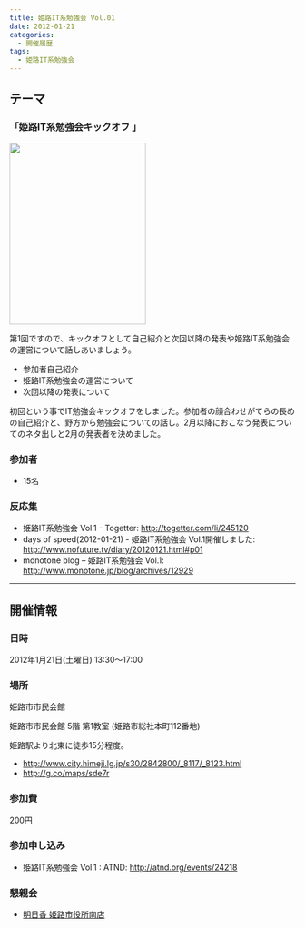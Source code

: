 ```yaml
---
title: 姫路IT系勉強会 Vol.01
date: 2012-01-21
categories:
  - 開催履歴
tags:
  - 姫路IT系勉強会
---
```


テーマ
------

### **「姫路IT系勉強会キックオフ 」**

<img src="https://sites.google.com/site/himejiitstudy/_/rsrc/1359603016737/history/20120121/IMAG0192.jpg" width="240" height="320" />

第1回ですので、キックオフとして自己紹介と次回以降の発表や姫路IT系勉強会の運営について話しあいましょう。

- 参加者自己紹介
- 姫路IT系勉強会の運営について
- 次回以降の発表について

初回という事でIT勉強会キックオフをしました。参加者の顔合わせがてらの長めの自己紹介と、野方から勉強会についての話し。2月以降におこなう発表についてのネタ出しと2月の発表者を決めました。

### 参加者

- 15名

### 反応集

- 姫路IT系勉強会 Vol.1 - Togetter: <http://togetter.com/li/245120>
- days of speed(2012-01-21) - 姫路IT系勉強会 Vol.1開催しました: <http://www.nofuture.tv/diary/20120121.html#p01>
- monotone blog – 姫路IT系勉強会 Vol.1: <http://www.monotone.jp/blog/archives/12929>

------------------------------------------------------------------------

開催情報
--------

### 日時

2012年1月21日(土曜日) 13:30～17:00

### 場所

姫路市市民会館

姫路市市民会館 5階 第1教室 (姫路市総社本町112番地)

姫路駅より北東に徒歩15分程度。

- <http://www.city.himeji.lg.jp/s30/2842800/_8117/_8123.html>
- <http://g.co/maps/sde7r>

### 参加費

200円

### 参加申し込み

- 姫路IT系勉強会 Vol.1 : ATND: <http://atnd.org/events/24218>

### 懇親会

- [明日香 姫路市役所南店](http://r.tabelog.com/hyogo/A2805/A280501/28031219/)
